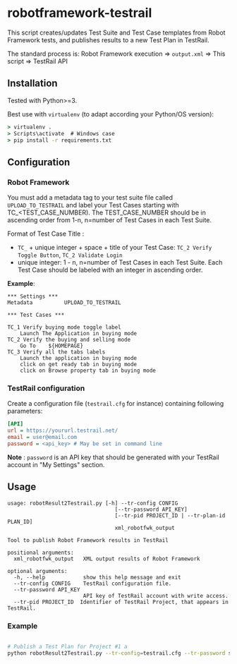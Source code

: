 robotframework-testrail
=======================

This script creates/updates Test Suite and Test Case templates from Robot Framework tests, and publishes results to a new Test Plan in TestRail. 

The standard process is:
Robot Framework execution => `output.xml` => This script => TestRail API


Installation
------------

Tested with Python>=3.

Best use with `virtualenv` (to adapt according your Python/OS version):
    
```cmd
> virtualenv .
> Scripts\activate  # Windows case
> pip install -r requirements.txt
```


Configuration
-------------

### Robot Framework

You must add a metadata tag to your test suite file called `UPLOAD_TO_TESTRAIL` and label your Test Cases starting with TC_<TEST_CASE_NUMBER). The TEST_CASE_NUMBER should be in ascending order from 1-n, n=number of Test Cases in each Test Suite.  

Format of Test Case Title :

* `TC_` + unique integer + space + title of your Test Case: `TC_2 Verify Toggle Button`, `TC_2 Validate Login`
* unique integer: 1 - n, n=number of Test Cases in each Test Suite. Each Test Case should be labeled with an integer in ascending order. 


**Example**:
```robotframework
*** Settings ***
Metadata          UPLOAD_TO_TESTRAIL 

*** Test Cases ***

TC_1 Verify buying mode toggle label   
    Launch The Application in buying mode
TC_2 Verify the buying and selling mode 
    Go To    ${HOMEPAGE}
TC_3 Verify all the tabs labels 
    Launch the application in buying mode
    click on get ready tab in buying mode
    click on Browse property tab in buying mode
```

### TestRail configuration

Create a configuration file (`testrail.cfg` for instance) containing following parameters:

```ini
[API]
url = https://yoururl.testrail.net/
email = user@email.com
password = <api_key> # May be set in command line
```

**Note** : `password` is an API key that should be generated with your TestRail account in "My Settings" section.

Usage
-----

```
usage: robotResult2Testrail.py [-h] --tr-config CONFIG
                                  [--tr-password API_KEY]
                                  [--tr-pid PROJECT_ID | --tr-plan-id PLAN_ID]
                                  xml_robotfwk_output

Tool to publish Robot Framework results in TestRail

positional arguments:
  xml_robotfwk_output   XML output results of Robot Framework

optional arguments:
  -h, --help            show this help message and exit
  --tr-config CONFIG    TestRail configuration file.
  --tr-password API_KEY
                        API key of TestRail account with write access.
  --tr-pid PROJECT_ID  Identifier of TestRail Project, that appears in TestRail.
```

### Example

```bash

# Publish a Test Plan for Project #1 a
python robotResult2Testrail.py --tr-config=testrail.cfg --tr-password samplepassword123 --tr-pid=1 output.xml


